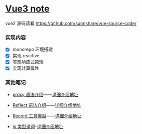 # [Vue3 note](./note.md)

vue2 源码请看 https://github.com/sunnshare/vue-source-code/

### 实现内容

- [x] monorepo 环境搭建
- [x] 实现 reactive
- [x] 实现响应式原理
- [x] 实现计算属性

### 其他笔记

- [proxy 语法介绍](./others/Proxy.md)——[详细介绍地址](https://developer.mozilla.org/zh-CN/docs/Web/JavaScript/Reference/Global_Objects/Proxy)

- [Reflect 语法介绍](./others/Reflect.md)——[详细介绍地址](https://es6.ruanyifeng.com/#docs/reflect)

- [Record 工具类型](./others/Record.md)——[详细介绍地址](https://ts.yayujs.com/reference/UtilityTypes.html#record-keys-type)

- [is 类型谓词](./others/is.md)-[详细介绍地址](https://www.typescriptlang.org/docs/handbook/2/narrowing.html#using-type-predicates)
